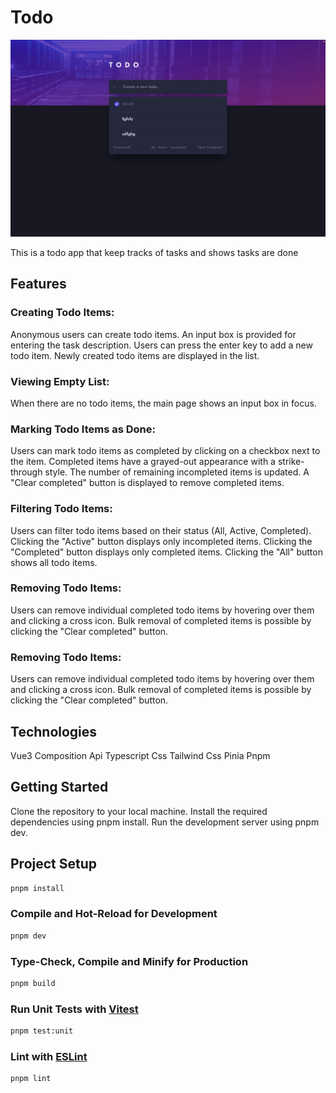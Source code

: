 # Todo

![Todo APP](/src/assets/images/todo.png)

This is a todo app that keep tracks of tasks and shows tasks are done

## Features

### Creating Todo Items:

Anonymous users can create todo items.
An input box is provided for entering the task description.
Users can press the enter key to add a new todo item.
Newly created todo items are displayed in the list.

### Viewing Empty List:

When there are no todo items, the main page shows an input box in focus.

### Marking Todo Items as Done:

Users can mark todo items as completed by clicking on a checkbox next to the item.
Completed items have a grayed-out appearance with a strike-through style.
The number of remaining incompleted items is updated.
A "Clear completed" button is displayed to remove completed items.

### Filtering Todo Items:

Users can filter todo items based on their status (All, Active, Completed).
Clicking the "Active" button displays only incompleted items.
Clicking the "Completed" button displays only completed items.
Clicking the "All" button shows all todo items.

### Removing Todo Items:

Users can remove individual completed todo items by hovering over them and clicking a cross icon.
Bulk removal of completed items is possible by clicking the "Clear completed" button.

### Removing Todo Items:

Users can remove individual completed todo items by hovering over them and clicking a cross icon.
Bulk removal of completed items is possible by clicking the "Clear completed" button.

## Technologies

Vue3
Composition Api
Typescript
Css
Tailwind Css
Pinia
Pnpm

## Getting Started

Clone the repository to your local machine.
Install the required dependencies using pnpm install.
Run the development server using pnpm dev.

## Project Setup

```sh
pnpm install
```

### Compile and Hot-Reload for Development

```sh
pnpm dev
```

### Type-Check, Compile and Minify for Production

```sh
pnpm build
```

### Run Unit Tests with [Vitest](https://vitest.dev/)

```sh
pnpm test:unit
```

### Lint with [ESLint](https://eslint.org/)

```sh
pnpm lint
```
